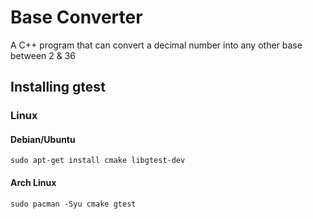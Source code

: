 # Base Converter
A C++ program that can convert a decimal number into any other base between 2 & 36 

## Installing gtest
### Linux
#### Debian/Ubuntu
```
sudo apt-get install cmake libgtest-dev
```

#### Arch Linux
```
sudo pacman -Syu cmake gtest
```
